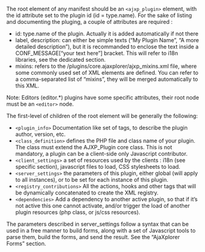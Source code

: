 The root element of any manifest should be an `<ajxp_plugin>` element, with the id attribute set to the plugin id (id = type.name). For the sake of listing and documenting the pluging, a couple of attributes are required :

+ id: type.name of the plugin. Actually it is added automatically if not there
+ label, description: can either be simple texts (“My Plugin Name”, “A more detailed description”), but it is recommanded to enclose the text inside a CONF_MESSAGE[“your text here”] bracket. This will refer to i18n libraries, see the dedicated section.
+ mixins: refers to the /plugins/core.ajaxplorer/ajxp_mixins.xml file, where some commonly used set of XML elements are defined. You can refer to a comma-separated list of “mixins”, they will be merged automatically to this XML.

Note: Editors (editor.*) plugins have some specific attributes, their root node must be an `<editor>` node.

The first-level of children of the root element will be generally the following:

+ `<plugin_info>`  Documentation like set of tags, to describe the plugin author, version, etc.
+ `<class_definition>` defines the PHP file and class name of your plugin. The class must extend the AJXP_Plugin core class. This is not mandatory, a plugin can be a client-side only Javascript contributor.
+ `<client_settings>` a set of resources used by the clients : i18n (see specific section), javascript files to load, CSS stylesheets to load.
+ `<server_settings>` the parameters of this plugin, either global (will apply to all instances), or to be set for each instance of this plugin.
+ `<registry_contributions>` All the actions, hooks and other tags that will be dynamically concatenated to create the XML registry.
+ `<dependencies>` Add a dependency to another active plugin, so that if it’s not active this one cannot activate, and/or trigger the load of another plugin resources (php class, or js/css resources).

The parameters described in server_settings follow a syntax that can be used in a free manner to build forms, along with a set of Javascript tools to parse them, build the forms, and send the result. See the “AjaXplorer Forms” section.